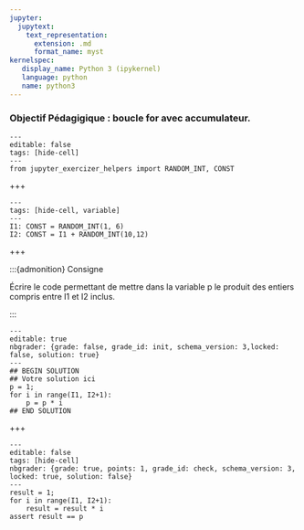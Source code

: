 ```yaml
---
jupyter:
  jupytext:
    text_representation:
      extension: .md
      format_name: myst
kernelspec:
   display_name: Python 3 (ipykernel)
   language: python
   name: python3
---
```


### Objectif Pédagigique : boucle for avec accumulateur.

```{code-cell} python
---
editable: false
tags: [hide-cell]
---
from jupyter_exercizer_helpers import RANDOM_INT, CONST
```

+++

```{code-cell} c++
---
tags: [hide-cell, variable]
---
I1: CONST = RANDOM_INT(1, 6)
I2: CONST = I1 + RANDOM_INT(10,12)
```

+++

:::{admonition} Consigne

Écrire le code permettant de mettre dans la variable p
le produit des entiers compris entre I1 et I2 inclus.

:::

```{code-cell} python
---
editable: true
nbgrader: {grade: false, grade_id: init, schema_version: 3,locked: false, solution: true}
---
## BEGIN SOLUTION
## Votre solution ici
p = 1;
for i in range(I1, I2+1):
    p = p * i
## END SOLUTION
```

+++

```{code-cell} python
---
editable: false
tags: [hide-cell]
nbgrader: {grade: true, points: 1, grade_id: check, schema_version: 3, locked: true, solution: false}
---
result = 1;
for i in range(I1, I2+1):
    result = result * i
assert result == p
```
